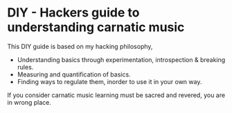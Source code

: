 DIY - Hackers guide to understanding carnatic music
=====================================================

This DIY guide is based on my hacking philosophy,

-	Understanding basics through experimentation, introspection & breaking rules.
-	Measuring and quantification of basics.
-	Finding ways to regulate them, inorder to use it in your own way.

If you consider carnatic music learning must be sacred and revered, you are in wrong place.
